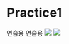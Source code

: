 # Practice1
연습용 연습용
<img src="https://img.shields.io/badge/내용-FFCA28?style=flat-square&logo=html&logoColor=black"/>
<img src="https://img.shields.io/badge/Firebase-FFCA28?style=flat-square&logo=firebase&logoColor=white"/>
